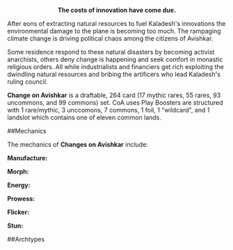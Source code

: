 <!--<img src="https://grapplex.github.io/sets/SMK-files/logo.png" alt="The Big Smoko" width="450" height="278">
-->
**<p style="text-align: center;">The costs of innovation have come due.</p>**

After eons of extracting natural resources to fuel Kaladesh's innovations the environmental damage to the plane is becoming too much. The rampaging climate change is driving political chaos among the citizens of Avishkar.

Some residence respond to these natural disasters by becoming activist anarchists, others deny change is happening and seek comfort in monastic religious orders. All while industrialists and financiers get rich exploiting the dwindling natural resources and bribing the artificers who lead Kaladesh's ruling council.

**Change on Avishkar** is a draftable, 264 card (17 mythic rares, 55 rares, 93 uncommons, and 99 commons) set. CoA uses Play Boosters are structured with 1 rare/mythic, 3 unccomons, 7 commons, 1 foil, 1 "wildcard", and 1 landslot which contains one of eleven common lands.

##Mechanics

<!-- <img align="right" width="200" height="353" style="margin:15px" src="https://i.ibb.co/mVRXXgx1/booster.png" alt="SMK booster"/>The mechanics of **Changes on Avishkar** include:
-->
The mechanics of **Changes on Avishkar** include:

**Manufacture:** 

**Morph:** 

**Energy:** 

**Prowess:**

**Flicker:** 

**Stun:**

##Archtypes